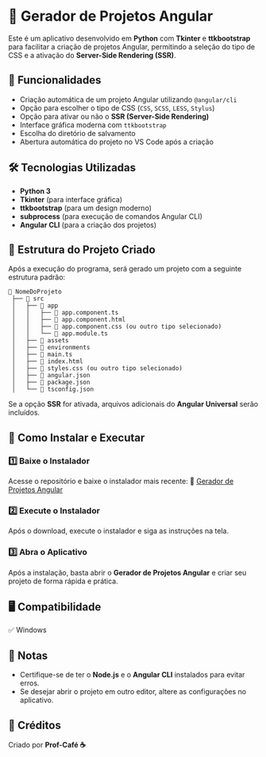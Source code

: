# 🚀 Gerador de Projetos Angular

Este é um aplicativo desenvolvido em **Python** com **Tkinter** e **ttkbootstrap** para facilitar a criação de projetos Angular, permitindo a seleção do tipo de CSS e a ativação do **Server-Side Rendering (SSR)**.

## 📌 Funcionalidades
- Criação automática de um projeto Angular utilizando `@angular/cli`
- Opção para escolher o tipo de CSS (`CSS`, `SCSS`, `LESS`, `Stylus`)
- Opção para ativar ou não o **SSR (Server-Side Rendering)**
- Interface gráfica moderna com `ttkbootstrap`
- Escolha do diretório de salvamento
- Abertura automática do projeto no VS Code após a criação

## 🛠 Tecnologias Utilizadas
- **Python 3**
- **Tkinter** (para interface gráfica)
- **ttkbootstrap** (para um design moderno)
- **subprocess** (para execução de comandos Angular CLI)
- **Angular CLI** (para a criação dos projetos)

## 📂 Estrutura do Projeto Criado
Após a execução do programa, será gerado um projeto com a seguinte estrutura padrão:
```
📂 NomeDoProjeto
 ├── 📂 src
 │   ├── 📂 app
 │   │   ├── 📄 app.component.ts
 │   │   ├── 📄 app.component.html
 │   │   ├── 📄 app.component.css (ou outro tipo selecionado)
 │   │   └── 📄 app.module.ts
 │   ├── 📂 assets
 │   ├── 📂 environments
 │   ├── 📄 main.ts
 │   ├── 📄 index.html
 │   ├── 📄 styles.css (ou outro tipo selecionado)
 │   ├── 📄 angular.json
 │   ├── 📄 package.json
 │   └── 📄 tsconfig.json
```
Se a opção **SSR** for ativada, arquivos adicionais do **Angular Universal** serão incluídos.

## 🚀 Como Instalar e Executar
### 1️⃣ Baixe o Instalador
Acesse o repositório e baixe o instalador mais recente:
🔗 [Gerador de Projetos Angular](https://github.com/wellingtoncorreia/GeradorAngular.git)

### 2️⃣ Execute o Instalador
Após o download, execute o instalador e siga as instruções na tela.

### 3️⃣ Abra o Aplicativo
Após a instalação, basta abrir o **Gerador de Projetos Angular** e criar seu projeto de forma rápida e prática.

## 🖥️ Compatibilidade
✅ Windows

## 📝 Notas
- Certifique-se de ter o **Node.js** e o **Angular CLI** instalados para evitar erros.
- Se desejar abrir o projeto em outro editor, altere as configurações no aplicativo.

## 📢 Créditos
Criado por **Prof-Café ☕**

